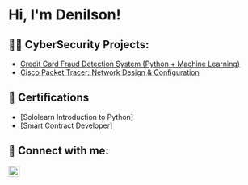 <h1>Hi, I'm Denilson! </h1>

<h2>👨‍💻 CyberSecurity Projects:</h2>

  - [Credit Card Fraud Detection System (Python + Machine Learning)](https://github.com/DenilsonCSN/Creditcardfrauddetectionsystem/tree/main)
  - [Cisco Packet Tracer: Network Design & Configuration](https://github.com/DenilsonCSN/Cisco-Packet-Tracer-Network-Design/tree/main)

<h2>📄 Certifications</h2>

- [Sololearn Introduction to Python]
- [Smart Contract Developer]

<h2> 🤳 Connect with me:</h2>

[<img align="left" alt="JoshMadakor | LinkedIn" width="22px" src="https://cdn.jsdelivr.net/npm/simple-icons@v3/icons/linkedin.svg" />][linkedin]

[linkedin]: https://www.linkedin.com/in/denilson-costa

<!--
**joshmadakor1/joshmadakor1** is a ✨ _special_ ✨ repository because its `README.md` (this file) appears on your GitHub profile.

Here are some ideas to get you started:

- 🔭 I’m currently working on ...
- 🌱 I’m currently learning ...
- 👯 I’m looking to collaborate on ...
- 🤔 I’m looking for help with ...
- 💬 Ask me about ...
- 📫 How to reach me: ...
- 😄 Pronouns: ...
- ⚡ Fun fact: ...
-->
